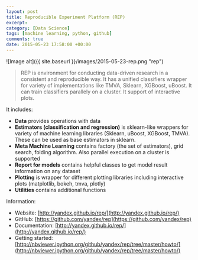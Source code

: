 ```yaml
---
layout: post
title: Reproducible Experiment Platform (REP)
excerpt:
category: [Data Science]
tags: [machine learning, python, github]
comments: true
date: 2015-05-23 17:58:00 +00:00
---
```


![Image alt]({{ site.baseurl }}/images/2015-05-23-rep.png "rep")

>REP is environment for conducting data-driven research in a consistent and reproducible way. 
It has a unified classifiers wrapper for variety of implementations like TMVA, Sklearn, XGBoost, 
uBoost. It can train classifiers parallely on a cluster. It support of interactive plots.

<!-- more -->

It includes:

+ **Data** provides operations with data
+ **Estimators (classification and regression)** is sklearn-like wrappers for variety of machine learning libraries (Sklearn, uBoost, XGBoost, TMVA). These can be used as base estimators in sklearn.
+ **Meta Machine Learning** contains factory (the set of estimators), grid search, folding algorithm. Also parallel execution on a cluster is supported
+ **Report for models** contains helpful classes to get model result information on any dataset
+ **Plotting** is wrapper for different plotting libraries including interactive plots (matplotlib, bokeh, tmva, plotly)
+ **Utilities** contains additional functions

Information:

- Website: [http://yandex.github.io/rep/](http://yandex.github.io/rep/)
- GitHub: [https://github.com/yandex/rep](https://github.com/yandex/rep)
- Documentation: [http://yandex.github.io/rep/](http://yandex.github.io/rep/)
- Getting started: [http://nbviewer.ipython.org/github/yandex/rep/tree/master/howto/](http://nbviewer.ipython.org/github/yandex/rep/tree/master/howto/)
